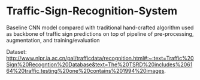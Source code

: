# Traffic-Sign-Recognition-System
Baseline CNN model compared with traditional hand-crafted algorithm used as backbone of traffic sign predictions on top of pipeline of pre-processing, augmentation, and training/evaluation

Dataset: http://www.nlpr.ia.ac.cn/pal/trafficdata/recognition.html#:~:text=Traffic%20Sign%20Recogntion%20Database&text=The%20TSRD%20includes%206164%20traffic,testing%20one%20contains%201994%20images.
